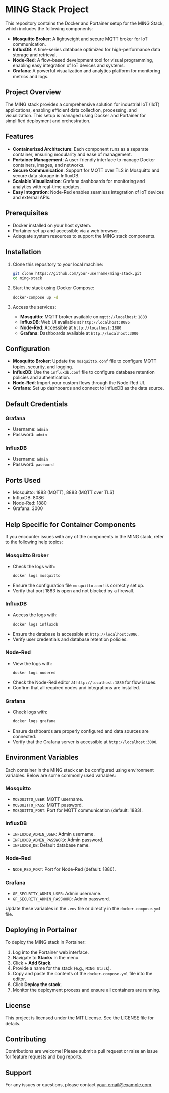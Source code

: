 # MING Stack Project

This repository contains the Docker and Portainer setup for the MING Stack, which includes the following components:

- **Mosquitto Broker**: A lightweight and secure MQTT broker for IoT communication.
- **InfluxDB**: A time-series database optimized for high-performance data storage and retrieval.
- **Node-Red**: A flow-based development tool for visual programming, enabling easy integration of IoT devices and systems.
- **Grafana**: A powerful visualization and analytics platform for monitoring metrics and logs.

## Project Overview
The MING stack provides a comprehensive solution for industrial IoT (IIoT) applications, enabling efficient data collection, processing, and visualization. This setup is managed using Docker and Portainer for simplified deployment and orchestration.

## Features
- **Containerized Architecture**: Each component runs as a separate container, ensuring modularity and ease of management.
- **Portainer Management**: A user-friendly interface to manage Docker containers, images, and networks.
- **Secure Communication**: Support for MQTT over TLS in Mosquitto and secure data storage in InfluxDB.
- **Scalable Visualization**: Grafana dashboards for monitoring and analytics with real-time updates.
- **Easy Integration**: Node-Red enables seamless integration of IoT devices and external APIs.

## Prerequisites
- Docker installed on your host system.
- Portainer set up and accessible via a web browser.
- Adequate system resources to support the MING stack components.

## Installation

1. Clone this repository to your local machine:
   ```bash
   git clone https://github.com/your-username/ming-stack.git
   cd ming-stack
   ```

2. Start the stack using Docker Compose:
   ```bash
   docker-compose up -d
   ```

3. Access the services:
   - **Mosquitto**: MQTT broker available on `mqtt://localhost:1883`
   - **InfluxDB**: Web UI available at `http://localhost:8086`
   - **Node-Red**: Accessible at `http://localhost:1880`
   - **Grafana**: Dashboards available at `http://localhost:3000`

## Configuration

- **Mosquitto Broker**: Update the `mosquitto.conf` file to configure MQTT topics, security, and logging.
- **InfluxDB**: Use the `influxdb.conf` file to configure database retention policies and authentication.
- **Node-Red**: Import your custom flows through the Node-Red UI.
- **Grafana**: Set up dashboards and connect to InfluxDB as the data source.

## Default Credentials

### Grafana
- Username: `admin`
- Password: `admin`

### InfluxDB
- Username: `admin`
- Password: `password`

## Ports Used
- Mosquitto: 1883 (MQTT), 8883 (MQTT over TLS)
- InfluxDB: 8086
- Node-Red: 1880
- Grafana: 3000

## Help Specific for Container Components

If you encounter issues with any of the components in the MING stack, refer to the following help topics:

### Mosquitto Broker
- Check the logs with:
  ```bash
  docker logs mosquitto
  ```
- Ensure the configuration file `mosquitto.conf` is correctly set up.
- Verify that port 1883 is open and not blocked by a firewall.

### InfluxDB
- Access the logs with:
  ```bash
  docker logs influxdb
  ```
- Ensure the database is accessible at `http://localhost:8086`.
- Verify user credentials and database retention policies.

### Node-Red
- View the logs with:
  ```bash
  docker logs nodered
  ```
- Check the Node-Red editor at `http://localhost:1880` for flow issues.
- Confirm that all required nodes and integrations are installed.

### Grafana
- Check logs with:
  ```bash
  docker logs grafana
  ```
- Ensure dashboards are properly configured and data sources are connected.
- Verify that the Grafana server is accessible at `http://localhost:3000`.

## Environment Variables

Each container in the MING stack can be configured using environment variables. Below are some commonly used variables:

### Mosquitto
- `MOSQUITTO_USER`: MQTT username.
- `MOSQUITTO_PASS`: MQTT password.
- `MOSQUITTO_PORT`: Port for MQTT communication (default: 1883).

### InfluxDB
- `INFLUXDB_ADMIN_USER`: Admin username.
- `INFLUXDB_ADMIN_PASSWORD`: Admin password.
- `INFLUXDB_DB`: Default database name.

### Node-Red
- `NODE_RED_PORT`: Port for Node-Red (default: 1880).

### Grafana
- `GF_SECURITY_ADMIN_USER`: Admin username.
- `GF_SECURITY_ADMIN_PASSWORD`: Admin password.

Update these variables in the `.env` file or directly in the `docker-compose.yml` file.

## Deploying in Portainer

To deploy the MING stack in Portainer:

1. Log into the Portainer web interface.
2. Navigate to **Stacks** in the menu.
3. Click **+ Add Stack**.
4. Provide a name for the stack (e.g., `MING Stack`).
5. Copy and paste the contents of the `docker-compose.yml` file into the editor.
6. Click **Deploy the stack**.
7. Monitor the deployment process and ensure all containers are running.

## License
This project is licensed under the MIT License. See the LICENSE file for details.

## Contributing
Contributions are welcome! Please submit a pull request or raise an issue for feature requests and bug reports.

## Support
For any issues or questions, please contact [your-email@example.com](mailto:your-email@example.com).
